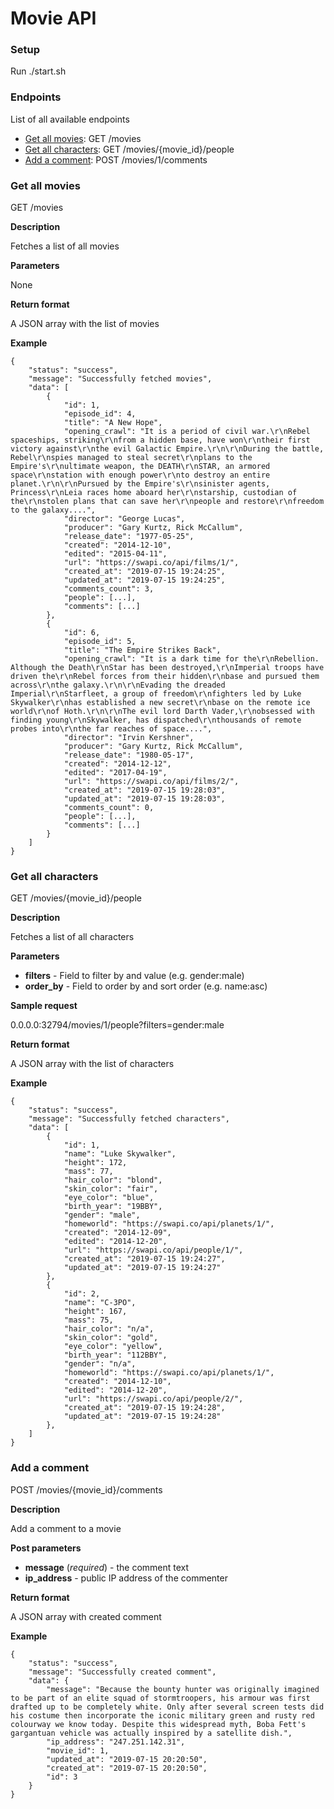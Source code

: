 # Movie API

### Setup
Run ./start.sh

### Endpoints
List of all available endpoints
- [Get all movies](#get-all-movies): GET /movies
- [Get all characters](#get-all-characters): GET /movies/{movie_id}/people
- [Add a comment](#add-a-comment): POST /movies/1/comments

### Get all movies

GET /movies

**Description**

Fetches a list of all movies

**Parameters**

None

**Return format**

A JSON array with the list of movies

**Example**

```
{
    "status": "success",
    "message": "Successfully fetched movies",
    "data": [
        {
            "id": 1,
            "episode_id": 4,
            "title": "A New Hope",
            "opening_crawl": "It is a period of civil war.\r\nRebel spaceships, striking\r\nfrom a hidden base, have won\r\ntheir first victory against\r\nthe evil Galactic Empire.\r\n\r\nDuring the battle, Rebel\r\nspies managed to steal secret\r\nplans to the Empire's\r\nultimate weapon, the DEATH\r\nSTAR, an armored space\r\nstation with enough power\r\nto destroy an entire planet.\r\n\r\nPursued by the Empire's\r\nsinister agents, Princess\r\nLeia races home aboard her\r\nstarship, custodian of the\r\nstolen plans that can save her\r\npeople and restore\r\nfreedom to the galaxy....",
            "director": "George Lucas",
            "producer": "Gary Kurtz, Rick McCallum",
            "release_date": "1977-05-25",
            "created": "2014-12-10",
            "edited": "2015-04-11",
            "url": "https://swapi.co/api/films/1/",
            "created_at": "2019-07-15 19:24:25",
            "updated_at": "2019-07-15 19:24:25",
            "comments_count": 3,
            "people": [...],
            "comments": [...]
        },
        {
            "id": 6,
            "episode_id": 5,
            "title": "The Empire Strikes Back",
            "opening_crawl": "It is a dark time for the\r\nRebellion. Although the Death\r\nStar has been destroyed,\r\nImperial troops have driven the\r\nRebel forces from their hidden\r\nbase and pursued them across\r\nthe galaxy.\r\n\r\nEvading the dreaded Imperial\r\nStarfleet, a group of freedom\r\nfighters led by Luke Skywalker\r\nhas established a new secret\r\nbase on the remote ice world\r\nof Hoth.\r\n\r\nThe evil lord Darth Vader,\r\nobsessed with finding young\r\nSkywalker, has dispatched\r\nthousands of remote probes into\r\nthe far reaches of space....",
            "director": "Irvin Kershner",
            "producer": "Gary Kurtz, Rick McCallum",
            "release_date": "1980-05-17",
            "created": "2014-12-12",
            "edited": "2017-04-19",
            "url": "https://swapi.co/api/films/2/",
            "created_at": "2019-07-15 19:28:03",
            "updated_at": "2019-07-15 19:28:03",
            "comments_count": 0,
            "people": [...],
            "comments": [...]
        }
    ]
}
```

### Get all characters

GET /movies/{movie_id}/people

**Description**

Fetches a list of all characters

**Parameters**

- **filters** - Field to filter by and value (e.g. gender:male)
- **order_by** - Field to order by and sort order (e.g. name:asc)

**Sample request**

0.0.0.0:32794/movies/1/people?filters=gender:male

**Return format**

A JSON array with the list of characters

**Example**

```
{
    "status": "success",
    "message": "Successfully fetched characters",
    "data": [
        {
            "id": 1,
            "name": "Luke Skywalker",
            "height": 172,
            "mass": 77,
            "hair_color": "blond",
            "skin_color": "fair",
            "eye_color": "blue",
            "birth_year": "19BBY",
            "gender": "male",
            "homeworld": "https://swapi.co/api/planets/1/",
            "created": "2014-12-09",
            "edited": "2014-12-20",
            "url": "https://swapi.co/api/people/1/",
            "created_at": "2019-07-15 19:24:27",
            "updated_at": "2019-07-15 19:24:27"
        },
        {
            "id": 2,
            "name": "C-3PO",
            "height": 167,
            "mass": 75,
            "hair_color": "n/a",
            "skin_color": "gold",
            "eye_color": "yellow",
            "birth_year": "112BBY",
            "gender": "n/a",
            "homeworld": "https://swapi.co/api/planets/1/",
            "created": "2014-12-10",
            "edited": "2014-12-20",
            "url": "https://swapi.co/api/people/2/",
            "created_at": "2019-07-15 19:24:28",
            "updated_at": "2019-07-15 19:24:28"
        },
    ]
}
```

### Add a comment

POST /movies/{movie_id}/comments

**Description**

Add a comment to a movie

**Post parameters**

- **message** (_required_) - the comment text
- **ip_address** - public IP address of the commenter

**Return format**

A JSON array with created comment

**Example**

```
{
    "status": "success",
    "message": "Successfully created comment",
    "data": {
        "message": "Because the bounty hunter was originally imagined to be part of an elite squad of stormtroopers, his armour was first drafted up to be completely white. Only after several screen tests did his costume then incorporate the iconic military green and rusty red colourway we know today. Despite this widespread myth, Boba Fett's gargantuan vehicle was actually inspired by a satellite dish.",
        "ip_address": "247.251.142.31",
        "movie_id": 1,
        "updated_at": "2019-07-15 20:20:50",
        "created_at": "2019-07-15 20:20:50",
        "id": 3
    }
}
```
